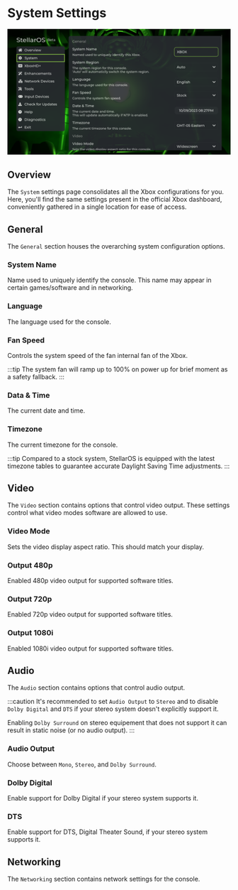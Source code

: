 # System Settings

![StellarOS System Settings Screen](./images/system_settings.png)

## Overview
The ``System`` settings page consolidates all the Xbox configurations for you. Here, you'll find the same settings present in the official Xbox dashboard, conveniently gathered in a single location for ease of access.

## General
The ``General`` section houses the overarching system configuration options.

### System Name
Name used to uniquely identify the console. This name may appear in certain games/software and in networking.

### Language
The language used for the console.

### Fan Speed
Controls the system speed of the fan internal fan of the Xbox.

:::tip
The system fan will ramp up to 100% on power up for brief moment as a safety fallback.
:::

### Data & Time
The current date and time.

### Timezone
The current timezone for the console.

:::tip
Compared to a stock system, StellarOS is equipped with the latest timezone tables to guarantee accurate Daylight Saving Time adjustments.
:::

## Video
The ``Video`` section contains options that control video output. These settings control what video modes software are allowed to use.

### Video Mode
Sets the video display aspect ratio. This should match your display.

### Output 480p
Enabled 480p video output for supported software titles.

### Output 720p
Enabled 720p video output for supported software titles.

### Output 1080i
Enabled 1080i video output for supported software titles.

## Audio
The ``Audio`` section contains options that control audio output.

:::caution
It's recommended to set ``Audio Output`` to ``Stereo`` and to disable ``Dolby Digital`` and ``DTS`` if your stereo system doesn't explicitly support it.

Enabling ``Dolby Surround`` on stereo equipement that does not support it can result in static noise (or no audio output).
:::

### Audio Output
Choose between ``Mono``, ``Stereo``, and ``Dolby Surround``.

### Dolby Digital
Enable support for Dolby Digital if your stereo system supports it.

### DTS
Enable support for DTS, Digital Theater Sound, if your stereo system supports it.

## Networking
The ``Networking`` section contains network settings for the console.
